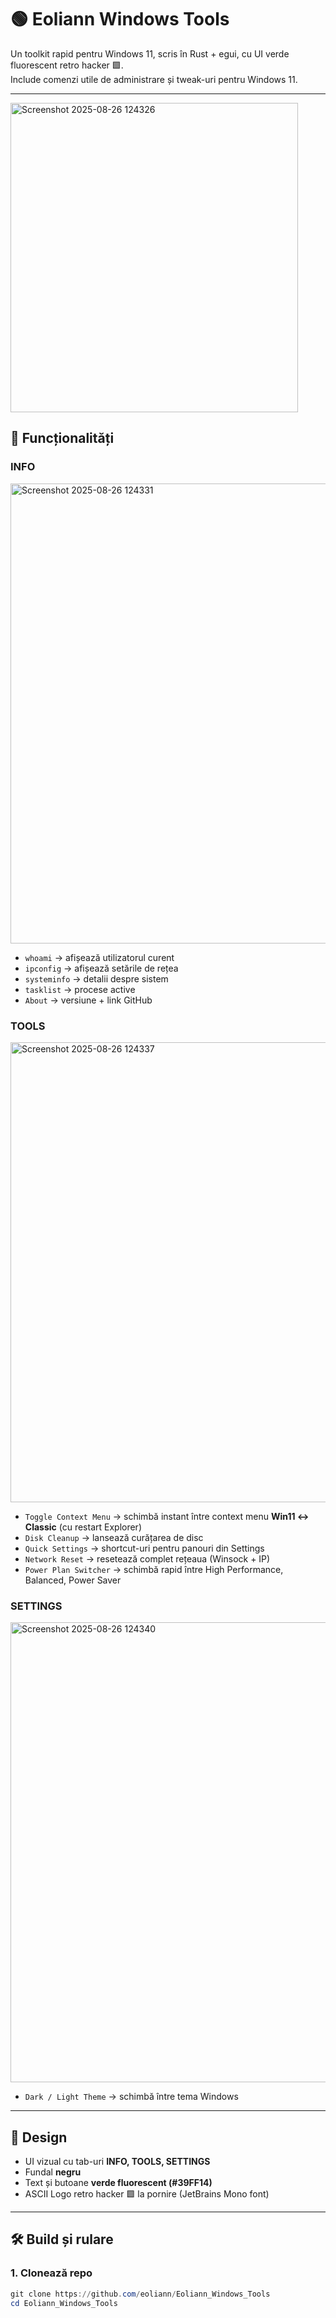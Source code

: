 # 🟢 Eoliann Windows Tools

Un toolkit rapid pentru Windows 11, scris în Rust + egui, cu UI verde fluorescent retro hacker 🟩.  
Include comenzi utile de administrare și tweak-uri pentru Windows 11.

---
<img width="460" height="495" alt="Screenshot 2025-08-26 124326" src="https://github.com/user-attachments/assets/9b195b58-4f9f-44a2-a7f9-85168b0a3634" />

## 🚀 Funcționalități

### INFO
<img width="1006" height="736" alt="Screenshot 2025-08-26 124331" src="https://github.com/user-attachments/assets/703be1cc-5cbc-4890-8f23-f56bc6286b50" />

- `whoami` → afișează utilizatorul curent
- `ipconfig` → afișează setările de rețea
- `systeminfo` → detalii despre sistem
- `tasklist` → procese active
- `About` → versiune + link GitHub

### TOOLS
<img width="1006" height="736" alt="Screenshot 2025-08-26 124337" src="https://github.com/user-attachments/assets/b70d68cc-1412-4283-b270-b13530bb1e55" />

- `Toggle Context Menu` → schimbă instant între context menu **Win11 ↔ Classic** (cu restart Explorer)
- `Disk Cleanup` → lansează curățarea de disc
- `Quick Settings` → shortcut-uri pentru panouri din Settings
- `Network Reset` → resetează complet rețeaua (Winsock + IP)
- `Power Plan Switcher` → schimbă rapid între High Performance, Balanced, Power Saver

### SETTINGS
<img width="1006" height="736" alt="Screenshot 2025-08-26 124340" src="https://github.com/user-attachments/assets/146e63dc-2fb7-4150-91bf-96d9518d3aa9" />

- `Dark / Light Theme` → schimbă între tema Windows

---

## 🎨 Design
- UI vizual cu tab-uri **INFO, TOOLS, SETTINGS**
- Fundal **negru**
- Text și butoane **verde fluorescent (#39FF14)**
- ASCII Logo retro hacker 🟩 la pornire (JetBrains Mono font)

---

## 🛠️ Build și rulare

### 1. Clonează repo
```powershell
git clone https://github.com/eoliann/Eoliann_Windows_Tools
cd Eoliann_Windows_Tools
